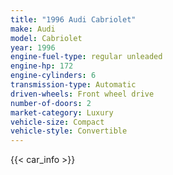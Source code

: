 ```yaml
---
title: "1996 Audi Cabriolet"
make: Audi
model: Cabriolet
year: 1996
engine-fuel-type: regular unleaded
engine-hp: 172
engine-cylinders: 6
transmission-type: Automatic
driven-wheels: Front wheel drive
number-of-doors: 2
market-category: Luxury
vehicle-size: Compact
vehicle-style: Convertible
---
```


{{< car_info >}}
